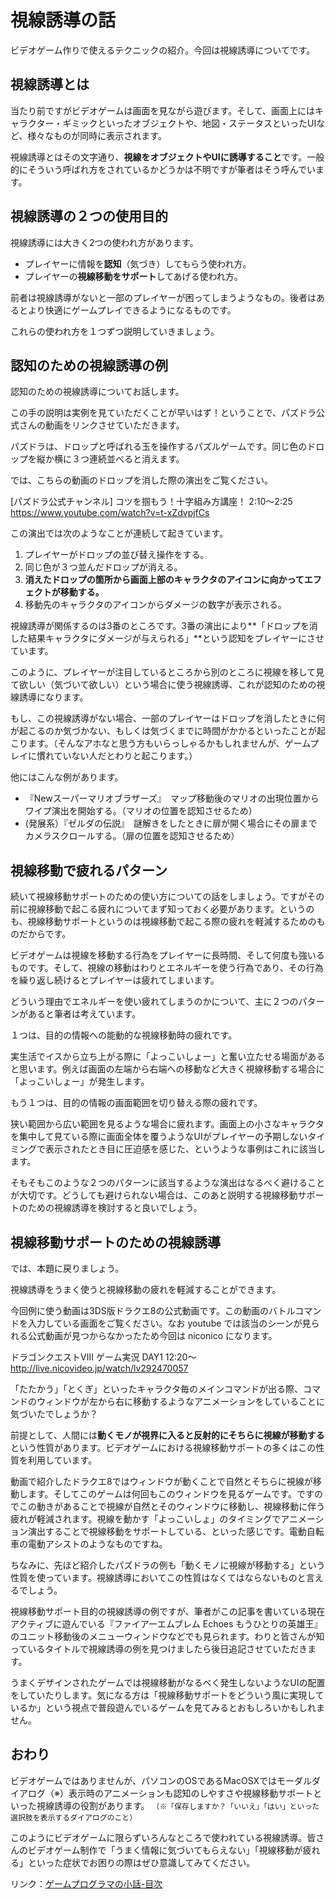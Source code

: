 # 視線誘導の話

ビデオゲーム作りで使えるテクニックの紹介。今回は視線誘導についてです。

## 視線誘導とは

当たり前ですがビデオゲームは画面を見ながら遊びます。そして、画面上にはキャラクター・ギミックといったオブジェクトや、地図・ステータスといったUIなど、様々なものが同時に表示されます。

視線誘導とはその文字通り、**視線をオブジェクトやUIに誘導すること**です。一般的にそういう呼ばれ方をされているかどうかは不明ですが筆者はそう呼んでいます。

## 視線誘導の２つの使用目的

視線誘導には大きく2つの使われ方があります。

- プレイヤーに情報を**認知**（気づき）してもらう使われ方。
- プレイヤーの**視線移動をサポート**してあげる使われ方。

前者は視線誘導がないと一部のプレイヤーが困ってしまうようなもの。後者はあるとより快適にゲームプレイできるようになるものです。

これらの使われ方を１つずつ説明していきましょう。

## 認知のための視線誘導の例

認知のための視線誘導についてお話します。

この手の説明は実例を見ていただくことが早いはず！ということで、パズドラ公式さんの動画をリンクさせていただきます。

パズドラは、ドロップと呼ばれる玉を操作するパズルゲームです。同じ色のドロップを縦か横に３つ連続並べると消えます。

では、こちらの動画のドロップを消した際の演出をご覧ください。

[パズドラ公式チャンネル]  コツを掴もう！十字組み方講座！ 2:10〜2:25
https://www.youtube.com/watch?v=t-xZdvpjfCs

この演出では次のようなことが連続して起きています。

1. プレイヤーがドロップの並び替え操作をする。
1. 同じ色が３つ並んだドロップが消える。
1. **消えたドロップの箇所から画面上部のキャラクタのアイコンに向かってエフェクトが移動する。**
1. 移動先のキャラクタのアイコンからダメージの数字が表示される。

視線誘導が関係するのは3番のところです。3番の演出により**「ドロップを消した結果キャラクタにダメージが与えられる」**という認知をプレイヤーにさせています。

このように、プレイヤーが注目しているところから別のところに視線を移して見て欲しい（気づいて欲しい）という場合に使う視線誘導、これが認知のための視線誘導になります。

もし、この視線誘導がない場合、一部のプレイヤーはドロップを消したときに何が起こるのか気づかない、もしくは気づくまでに時間がかかるといったことが起こります。（そんなアホなと思う方もいらっしゃるかもしれませんが、ゲームプレイに慣れていない人だとわりと起こります。）


他にはこんな例があります。

- 『Newスーパーマリオブラザーズ』　マップ移動後のマリオの出現位置からワイプ演出を開始する。（マリオの位置を認知させるため）
- (発展系）『ゼルダの伝説』　謎解きをしたときに扉が開く場合にその扉までカメラスクロールする。（扉の位置を認知させるため）

## 視線移動で疲れるパターン

続いて視線移動サポートのための使い方についての話をしましょう。ですがその前に視線移動で起こる疲れについてまず知っておく必要があります。というのも、視線移動サポートというのは視線移動で起こる際の疲れを軽減するためのものだからです。

ビデオゲームは視線を移動する行為をプレイヤーに長時間、そして何度も強いるものです。そして、視線の移動はわりとエネルギーを使う行為であり、その行為を繰り返し続けるとプレイヤーは疲れてしまいます。

どういう理由でエネルギーを使い疲れてしまうのかについて、主に２つのパターンがあると筆者は考えています。

１つは、目的の情報への能動的な視線移動時の疲れです。

実生活でイスから立ち上がる際に「よっこいしょー」と奮い立たせる場面があると思います。例えば画面の左端から右端への移動など大きく視線移動する場合に「よっこいしょー」が発生します。

もう１つは、目的の情報の画面範囲を切り替える際の疲れです。

狭い範囲から広い範囲を見るような場合に疲れます。画面上の小さなキャラクタを集中して見ている際に画面全体を覆うようなUIがプレイヤーの予期しないタイミングで表示されたとき目に圧迫感を感じた、というような事例はこれに該当します。

そもそもこのような２つのパターンに該当するような演出はなるべく避けることが大切です。どうしても避けられない場合は、このあと説明する視線移動サポートのための視線誘導を検討すると良いでしょう。

## 視線移動サポートのための視線誘導

では、本題に戻りましょう。

視線誘導をうまく使うと視線移動の疲れを軽減することができます。

今回例に使う動画は3DS版ドラクエ8の公式動画です。この動画のバトルコマンドを入力している画面をご覧ください。なお youtube では該当のシーンが見られる公式動画が見つからなかったため今回は niconico になります。

ドラゴンクエストⅧ ゲーム実況 DAY1 12:20〜
http://live.nicovideo.jp/watch/lv292470057

「たたかう」「とくぎ」といったキャラクタ毎のメインコマンドが出る際、コマンドのウィンドウが左から右に移動するようなアニメーションをしていることに気づいたでしょうか？

前提として、人間には**動くモノが視界に入ると反射的にそちらに視線が移動する**という性質があります。ビデオゲームにおける視線移動サポートの多くはこの性質を利用しています。

動画で紹介したドラクエ8ではウィンドウが動くことで自然とそちらに視線が移動します。そしてこのゲームは何回もこのウィンドウを見るゲームです。ですのでこの動きがあることで視線が自然とそのウィンドウに移動し、視線移動に伴う疲れが軽減されます。視線を動かす「よっこいしょ」のタイミングでアニメーション演出することで視線移動をサポートしている、といった感じです。電動自転車の電動アシストのようなものですね。

ちなみに、先ほど紹介したパズドラの例も「動くモノに視線が移動する」という性質を使っています。視線誘導においてこの性質はなくてはならないものと言えるでしょう。

視線移動サポート目的の視線誘導の例ですが、筆者がこの記事を書いている現在アクティブに遊んでいる『ファイアーエムブレム Echoes もうひとりの英雄王』のユニット移動後のメニューウィンドウなどでも見られます。わりと皆さんが知っているタイトルで視線誘導の例を見つけましたら後日追記させていただきます。

うまくデザインされたゲームでは視線移動がなるべく発生しないようなUIの配置をしていたりします。気になる方は「視線移動サポートをどういう風に実現しているか」という視点で普段遊んでいるゲームを見てみるとおもしろいかもしれません。


## おわり

ビデオゲームではありませんが、パソコンのOSであるMacOSXではモーダルダイアログ（※）表示時のアニメーションも認知のしやすさや視線移動サポートといった視線誘導の役割があります。
``（※「保存しますか？「いいえ」「はい」といった選択肢を表示するダイアログのこと）``

このようにビデオゲームに限らずいろんなところで使われている視線誘導。皆さんのビデオゲーム制作で「うまく情報に気づいてもらえない」「視線移動が疲れる」といった症状でお困りの際はぜひ意識してみてください。


リンク：[ゲームプログラマの小話-目次](http://www.10106.net/~hoboaki/wiki/index.php?%E3%82%B2%E3%83%BC%E3%83%A0%E3%83%97%E3%83%AD%E3%82%B0%E3%83%A9%E3%83%9E%E3%81%AE%E5%B0%8F%E8%A9%B1)

